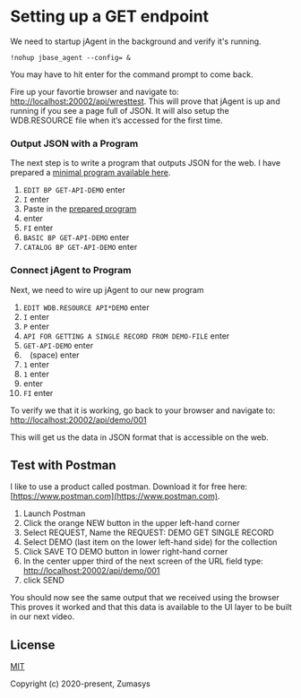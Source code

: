 # Setting up a GET endpoint
We need to startup jAgent in the background and verify it's running.
```
!nohup jbase_agent --config= & 
```
You may have to hit enter for the command prompt to come back.  
  
Fire up your favortie browser and navigate to: [http://localhost:20002/api/wresttest](http://localhost:20002/api/wresttest). This will prove that jAgent is up and running if you see a page full of JSON. It will also setup the WDB.RESOURCE file when it’s accessed for the first time.  
  
### Output JSON with a Program 
The next step is to write a program that outputs JSON for the web. I have prepared a [minimal program available here](https://github.com/pickmultivalue/full-stack-with-pick-tutorial/tree/master/back-end/jbase/setting-up-get-endpoint/GET-API-DEMO.b).

1. `EDIT BP GET-API-DEMO` enter
1. `I` enter 
1. Paste in the [prepared program](https://github.com/pickmultivalue/full-stack-with-pick-tutorial/tree/master/back-end/jbase/setting-up-get-endpoint/GET-API-DEMO.b)
1. enter
1. `FI` enter
1. `BASIC BP GET-API-DEMO` enter
1. `CATALOG BP GET-API-DEMO` enter
  
### Connect jAgent to Program 
Next, we need to wire up jAgent to our new program

1. `EDIT WDB.RESOURCE API*DEMO` enter
1. `I` enter 
1. `P` enter
1. `API FOR GETTING A SINGLE RECORD FROM DEMO-FILE` enter
1. `GET-API-DEMO` enter
1. ` ` (space) enter
1. `1` enter
1. `1` enter
1. enter
1. `FI` enter
  
To verify we that it is working, go back to your browser and navigate to: [http://localhost:20002/api/demo/001](http://localhost:20002/api/demo/001)  
  
This will get us the data in JSON format that is accessible on the web.

## Test with Postman
I like to use a product called postman. Download it for free here: [https://www.postman.com](https://www.postman.com).

1. Launch Postman
1. Click the orange NEW button in the upper left-hand corner
1. Select REQUEST, Name the REQUEST: DEMO GET SINGLE RECORD
1. Select DEMO (last item on the lower left-hand side) for the collection
1. Click SAVE TO DEMO button in lower right-hand corner
1. In the center upper third of the next screen of the URL field type: [http://localhost:20002/api/demo/001](http://localhost:20002/api/demo/001)
1. click SEND
  
You should now see the same output that we received using the browser
This proves it worked and that this data is available to the UI layer to be built in our next video.

  
## License
[MIT](https://opensource.org/licenses/MIT)  
  
Copyright (c) 2020-present, Zumasys
